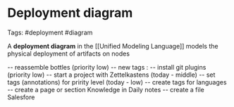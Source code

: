 # Deployment diagram
Tags: #deployment #diagram 

A **deployment diagram** in the [[Unified Modeling Language]] models the physical deployment of artifacts on nodes


-- reassemble bottles (priority low)
-- new tags : 
-- install git plugins (priority low)
-- start a project with Zettelkastens (today - middle)
-- set tags (annotations) for pririty level (today - low)
-- create tags for languages 
-- create a page or section Knowledge in Daily notes
-- create a file Salesfore
